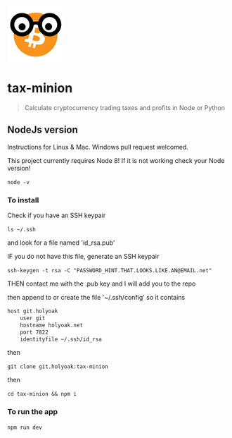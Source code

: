 ![](https://github.com/holyoak/cryptominion/blob/master/src/client/assets/logo.svg)
# tax-minion

> Calculate cryptocurrency trading taxes and profits in Node or Python


## NodeJs version

Instructions for Linux & Mac.  Windows pull request welcomed.

This project currently requires Node 8!  If it is not working check your Node version!

```node -v```


### To install

Check if you have an SSH keypair

```ls ~/.ssh```

and look for a file named 'id_rsa.pub'

IF you do not have this file, generate an SSH keypair

```ssh-keygen -t rsa -C "PASSWORD_HINT.THAT.LOOKS.LIKE.AN@EMAIL.net"```

THEN contact me with the .pub key and I will add you to the repo

then append to or create the file '~/.ssh/config' so it contains

```
host git.holyoak
    user git
    hostname holyoak.net
    port 7822
    identityfile ~/.ssh/id_rsa
```

then

```git clone git.holyoak:tax-minion```

then

```cd tax-minion && npm i```

### To run the app

```npm run dev```

